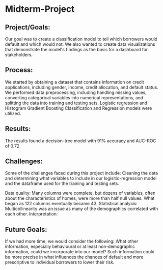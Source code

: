 # Midterm-Project

## Project/Goals:
Our goal was to create a classification model to tell which borrowers would default and which would not. We also wanted to create data visualizations that demonstrate the model's findings as the basis for a dashboard for stakeholders.


## Process:
We started by obtaining a dataset that contains information on credit applications, including gender, income, credit allocation, and default status.
We performed data preprocessing, including handling missing values, converting categorical variables into numerical representations, and splitting the data into training and testing sets. Logistic regression and Histogram Gradient Boosting Classification and Regression models were utilized.

## Results:
The results found a decision-tree model with 91% accuracy and AUC-ROC of 0.72. 



## Challenges:
Some of the challenges faced during this project include: Cleaning the data and determining what variables to include in our logisitic-regression model and the dataframe used for the training and testing sets.

Data quality: Many columns were complete, but dozens of variables, often about the characteristics of homes, were more than half null values. What began as 122 columns eventually became 43.
Statistical analysis: Multicollinearity was an issue as many of the demographics correlated with each other.
Interpretation: 


## Future Goals:
If we had more time, we would consider the following: What other information, especially behavioural or at least non-demographic information, could we incorporate into our model? Such information could be more precise in what influences the chances of default and more prescriptive to individual borrowers to lower their risk.
